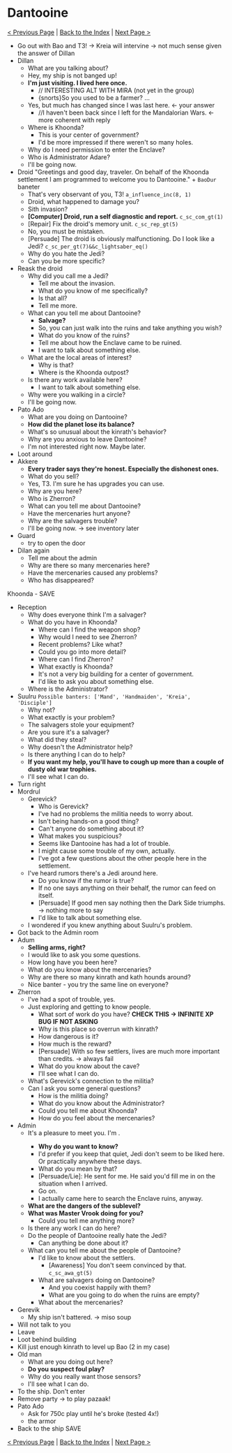 # Dantooine

[< Previous Page](../03_Telos/14_Telos.md) |
[Back to the Index](../index.md) |
[Next Page >](./02_Dantooine.md)

- Go out with Bao and T3! -> Kreia will intervine -> not much sense given the answer of Dillan
- Dillan
  - What are you talking about?
  - Hey, my ship is not banged up!
  - **I'm just visiting. I lived here once.**
    - // INTERESTING ALT WITH MIRA (not yet in the group)
    - {snorts}So you used to be a farmer? ...
  - Yes, but much has changed since I was last here. <- your answer
    - //I haven't been back since I left for the Mandalorian Wars. <- more coherent with reply
  - Where is Khoonda?
    - This is your center of government?
    - I'd be more impressed if there weren't so many holes.
  - Why do I need permission to enter the Enclave?
  - Who is Administrator Adare?
  - I'll be going now.
- Droid "Greetings and good day, traveler. On behalf of the Khoonda settlement I am programmed to welcome you to Dantooine."  + `BaoDur` baneter
  - That's very observant of you, T3! `a_influence_inc(8, 1)`
  - Droid, what happened to damage you?
  - Sith invasion?
  - **[Computer] Droid, run a self diagnostic and report.** `c_sc_com_gt(1)`
  - [Repair] Fix the droid's memory unit. `c_sc_rep_gt(5)`
  - No, you must be mistaken.
  - [Persuade] The droid is obviously malfunctioning. Do I look like a Jedi? `c_sc_per_gt(7)&&c_lightsaber_eq()`
  - Why do you hate the Jedi?
  - Can you be more specific?
- Reask the droid
  - Why did you call me a Jedi?
    - Tell me about the invasion.
    - What do you know of me specifically?
    - Is that all?
    - Tell me more.
  - What can you tell me about Dantooine?
    - **Salvage?**
    - So, you can just walk into the ruins and take anything you wish?
    - What do you know of the ruins?
    - Tell me about how the Enclave came to be ruined.
    - I want to talk about something else.
  - What are the local areas of interest?
    - Why is that?
    - Where is the Khoonda outpost?
  - Is there any work available here?
    - I want to talk about something else.
  - Why were you walking in a circle?
  - I'll be going now.
- Pato Ado
  - What are you doing on Dantooine?
  - **How did the planet lose its balance?**
  - What's so unusual about the kinrath's behavior?
  - Why are you anxious to leave Dantooine?
  - I'm not interested right now. Maybe later.
- Loot around
- Akkere
  - **Every trader says they're honest. Especially the dishonest ones.**
  - What do you sell?
  - Yes, T3. I'm sure he has upgrades you can use.
  - Why are you here?
  - Who is Zherron?
  - What can you tell me about Dantooine?
  - Have the mercenaries hurt anyone?
  - Why are the salvagers trouble?
  - I'll be going now. -> see inventory later
- Guard
  - try to open the door
- Dilan again
  - Tell me about the admin
  - Why are there so many mercenaries here?
  - Have the mercenaries caused any problems?
  - Who has disappeared?

Khoonda - SAVE

- Reception
  - Why does everyone think I'm a salvager?
  - What do you have in Khoonda?
    - Where can I find the weapon shop?
    - Why would I need to see Zherron?
    - Recent problems? Like what?
    - Could you go into more detail?
    - Where can I find Zherron?
    - What exactly is Khoonda?
    - It's not a very big building for a center of government.
    - I'd like to ask you about something else.
  - Where is the Administrator?
- Suulru `Possible banters: ['Mand', 'Handmaiden', 'Kreia', 'Disciple']`
  - Why not?
  - What exactly is your problem?
  - The salvagers stole your equipment?
  - Are you sure it's a salvager?
  - What did they steal?
  - Why doesn't the Administrator help?
  - Is there anything I can do to help?
  - **If you want my help, you'll have to cough up more than a couple of dusty old war trophies.**
  - I'll see what I can do.
- Turn right
- Mordrul
  - Gerevick?
    - Who is Gerevick?
    - I've had no problems the militia needs to worry about.
    - Isn't being hands-on a good thing?
    - Can't anyone do something about it?
    - What makes you suspicious?
    - Seems like Dantooine has had a lot of trouble.
    - I might cause some trouble of my own, actually.
    - I've got a few questions about the other people here in the settlement.
  - I've heard rumors there's a Jedi around here.
    - Do you know if the rumor is true?
    - If no one says anything on their behalf, the rumor can feed on itself.
    - [Persuade] If good men say nothing then the Dark Side triumphs. -> nothing more to say
    - I'd like to talk about something else.
  - I wondered if you knew anything about Suulru's problem.
- Got back to the Admin room
- Adum
  - **Selling arms, right?**
  - I would like to ask you some questions.
  - How long have you been here?
  - What do you know about the mercenaries?
  - Why are there so many kinrath and kath hounds around?
  - Nice banter - you try the same line on everyone?
- Zherron
  - I've had a spot of trouble, yes.
  - Just exploring and getting to know people.
    - What sort of work do you have? **CHECK THIS -> INFINITE XP BUG IF NOT ASKING**
    - Why is this place so overrun with kinrath?
    - How dangerous is it?
    - How much is the reward?
    - [Persuade] With so few settlers, lives are much more important than credits. -> always fail
    - What do you know about the cave?
    - I'll see what I can do.
  - What's Gerevick's connection to the militia?
  - Can I ask you some general questions?
    - How is the militia doing?
    - What do you know about the Administrator?
    - Could you tell me about Khoonda?
    - How do you feel about the mercenaries?
- Admin
  - It's a pleasure to meet you. I'm <FirstName>.
    - **Why do you want to know?**
    - I'd prefer if you keep that quiet, Jedi don't seem to be liked here. Or practically anywhere these days.
    - What do you mean by that?
    - [Persuade/Lie]: He sent for me. He said you'd fill me in on the situation when I arrived.
    - Go on.
    - I actually came here to search the Enclave ruins, anyway.
  - **What are the dangers of the sublevel?**
  - **What was Master Vrook doing for you?**
    - Could you tell me anything more?
  - Is there any work I can do here?
  - Do the people of Dantooine really hate the Jedi?
    - Can anything be done about it?
  - What can you tell me about the people of Dantooine?
    - I'd like to know about the settlers.
      - [Awareness] You don't seem convinced by that. `c_sc_awa_gt(5)`
    - What are salvagers doing on Dantooine?
      - And you coexist happily with them?
      - What are you going to do when the ruins are empty?
    - What about the mercenaries?
- Gerevik
  - My ship isn't battered. -> miso soup
- Will not talk to you
- Leave
- Loot behind building
- Kill just enough kinrath to level up Bao (2 in my case)
- Old man
  - What are you doing out here?
  - **Do you suspect foul play?**
  - Why do you really want those sensors?
  - I'll see what I can do.
- To the ship. Don't enter
- Remove party -> to play pazaak!
- Pato Ado
  - Ask for 750c play until he's broke (tested 4x!)
  - the armor
- Back to the ship SAVE

[< Previous Page](../03_Telos/14_Telos.md) |
[Back to the Index](../index.md) |
[Next Page >](./02_Dantooine.md)